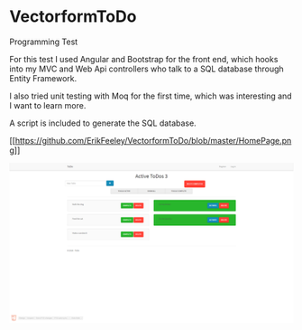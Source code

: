 # VectorformToDo
Programming Test

For this test I used Angular and Bootstrap for the front end, which hooks into my MVC and Web Api controllers who talk to a SQL database through Entity Framework.

I also tried unit testing with Moq for the first time, which was interesting and I want to learn more.

A script is included to generate the SQL database.

[[https://github.com/ErikFeeley/VectorformToDo/blob/master/HomePage.png]]

 ![HomePage](https://github.com/ErikFeeley/VectorformToDo/blob/master/HomePage.png)